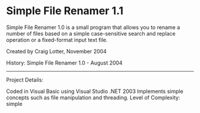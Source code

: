 Simple File Renamer 1.1
=======================

Simple File Renamer 1.0 is a small program that allows you to rename a number of files based on a simple case-sensitive search and replace operation or a fixed-format input text file.

Created by Craig Lotter, November 2004

History:
Simple File Renamer 1.0 - August 2004

*********************************

Project Details:

Coded in Visual Basic using Visual Studio .NET 2003
Implements simple concepts such as file manipulation and threading.
Level of Complexity: simple
